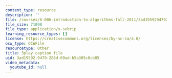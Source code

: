 ```yaml
---
content_type: resource
description: ''
file: /courses/6-006-introduction-to-algorithms-fall-2011/3ad195929479286d69adb5a305c8cb85_ocZMDMZwhCY.srt
file_size: 71098
file_type: application/x-subrip
learning_resource_types: []
license: https://creativecommons.org/licenses/by-nc-sa/4.0/
ocw_type: OCWFile
resourcetype: Other
title: 3play caption file
uid: 3ad19592-9479-286d-69ad-b5a305c8cb85
video_metadata:
  youtube_id: null
---
```

